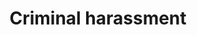 ---
title: Criminal harassment
longTitle: 'Criminal harassment'
tags:
- gccommon
usedFor:
- "[[Harassment]]"
---